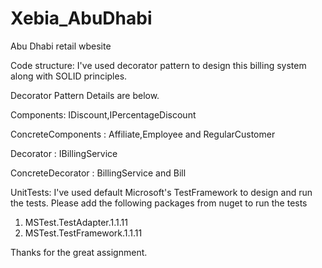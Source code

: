 # Xebia_AbuDhabi
Abu Dhabi retail wbesite

Code structure:
I've used decorator pattern to design this billing system along with SOLID principles.

Decorator Pattern Details are below.

Components: IDiscount,IPercentageDiscount

ConcreteComponents : Affiliate,Employee and RegularCustomer

Decorator : IBillingService

ConcreteDecorator : BillingService and Bill

UnitTests:
I've used default Microsoft's TestFramework to design and run the tests.
Please add the following packages from nuget to run the tests
  1. MSTest.TestAdapter.1.1.11
  2. MSTest.TestFramework.1.1.11

Thanks for the great assignment.
